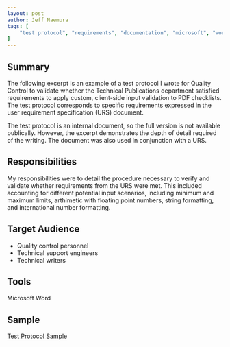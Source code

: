 ```yaml
---
layout: post
author: Jeff Naemura
tags: [
    "test protocol", "requirements", "documentation", "microsoft", "word", "quality", "validation", "verification"
]
---
```


## Summary

The following excerpt is an example of a test protocol I wrote for Quality Control to validate whether the Technical Publications department satisfied requirements to apply custom, client-side input validation to PDF checklists. The test protocol corresponds to specific requirements expressed in the user requirement specification (URS) document.

The test protocol is an internal document, so the full version is not available publically. However, the excerpt demonstrates the depth of detail required of the writing. The document was also used in conjunction with a URS.

## Responsibilities

My responsibilities were to detail the procedure necessary to verify and validate whether requirements from the URS were met. This included accounting for different potential input scenarios, including minimum and maximum limits, arthimetic with floating point numbers, string formatting, and international number formatting.

## Target Audience

* Quality control personnel
* Technical support engineers
* Technical writers

## Tools

Microsoft Word

## Sample

[Test Protocol Sample](/images/eSTP_Test_Protocol.pdf)
